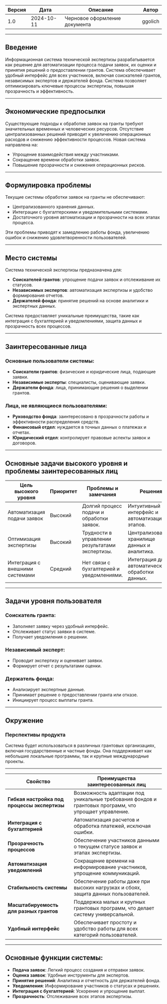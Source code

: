 | **Версия** | **Дата**       | **Описание**                  | **Автор**       |
|------------|----------------|-------------------------------|-----------------|
| 1.0        | 2024-10-11     | Черновое оформление документа | ggolich         |

---

## Введение
Информационная система технической экспертизы разрабатывается как решение для автоматизации процесса подачи заявок, их оценки и принятия решений о предоставлении грантов. Система обеспечивает удобный интерфейс для всех участников, включая соискателей грантов, независимых экспертов и держателей фонда. Система позволяет оптимизировать ключевые процессы экспертизы, повышая прозрачность и эффективность.

---

## Экономические предпосылки
Существующие подходы к обработке заявок на гранты требуют значительных временных и человеческих ресурсов. Отсутствие централизованных решений приводит к увеличению операционных расходов и снижению эффективности процессов. Новая система направлена на:
- Упрощение взаимодействия между участниками.
- Сокращение времени обработки заявок.
- Повышение прозрачности и снижения операционных рисков.

---

## Формулировка проблемы
Текущие системы обработки заявок на гранты не обеспечивают:
- Централизованного хранения данных.
- Интеграции с бухгалтерскими и уведомительными системами.
- Достаточного уровня автоматизации и прозрачности на всех этапах процесса.

Эти проблемы приводят к замедлению работы фонда, увеличению ошибок и снижению удовлетворенности пользователей.

---

## Место системы
Система технической экспертизы предназначена для:
- **Соискателей грантов**: упрощение подачи заявок и отслеживание их статусов.
- **Независимых экспертов**: автоматизация экспертизы и удобство формирования отчетов.
- **Держателей фонда**: принятие решений на основе аналитики и экспертных данных.

Система предоставляет уникальные преимущества, такие как интеграция с бухгалтерией и уведомлениями, защита данных и прозрачность всех процессов.

---

## Заинтересованные лица

### Основные пользователи системы:
- **Соискатели грантов**: физические и юридические лица, подающие заявки.
- **Независимые эксперты**: специалисты, оценивающие заявки.
- **Держатели фонда**: лица, принимающие решения о выделении грантов.

### Лица, не являющиеся пользователями:
- **Руководство фонда**: заинтересовано в прозрачности работы и эффективности распределения средств.
- **Финансовый отдел**: нуждается в точных данных о платежах и отчетах.
- **Юридический отдел**: контролирует правовые аспекты заявок и договоров.

---

## Основные задачи высокого уровня и проблемы заинтересованных лиц

| **Цель высокого уровня**       | **Приоритет** | **Проблемы и замечания**                                       | **Решения**                                             |
|--------------------------------|---------------|----------------------------------------------------------------|---------------------------------------------------------|
| Автоматизация подачи заявок    | Высокий        | Долгий процесс подачи и обработки заявок.                     | Интуитивный интерфейс и автоматизация этапов.           |
| Оптимизация экспертизы         | Высокий        | Трудности в управлении результатами экспертизы.               | Централизованное хранилище данных и аналитика.          |
| Интеграция с внешними системами | Средний        | Нет связи с бухгалтерией и уведомлениями.                     | Интеграция для автоматической обработки данных.         |

---

## Задачи уровня пользователя

### Соискатель гранта:
- Заполняет заявку через удобный интерфейс.
- Отслеживает статус заявки в системе.
- Получает уведомления о решении.

### Независимый эксперт:
- Проводит экспертизу и оценивает заявки.
- Формирует отчет с результатами оценки.

### Держатель фонда:
- Анализирует экспертные данные.
- Принимает решение о предоставлении гранта или отказе.
- Инициирует процесс выплаты гранта.

---

## Окружение

### Перспективы продукта

Система будет использоваться в различных грантовых организациях, включая государственные и частные фонды. Она поддерживает как небольшие локальные программы, так и крупные международные проекты.

---

| **Свойство**                                 | **Преимущества заинтересованных лиц**                                                                                                                                               |
|----------------------------------------------|-------------------------------------------------------------------------------------------------------------------------------------------------------------------------------------|
| **Гибкая настройка под процессы экспертизы** | Возможность адаптации под уникальные требования фондов и грантовых программ, что упрощает управление.                                                                                |
| **Интеграция с бухгалтерией**                | Автоматизация расчетов и обработка платежей, исключая ошибки.                                                                                                                        |
| **Прозрачность процессов**                   | Обеспечение участников данными о текущем статусе заявок и этапах экспертизы.                                                                                                         |
| **Автоматизация уведомлений**                | Сокращение времени на информирование участников, упрощение коммуникаций.                                                                                                             |
| **Стабильность системы**                     | Обеспечение работы даже при высоких нагрузках и сбоях, защита данных пользователей.                                                                                                  |
| **Масштабируемость для разных грантов**      | Поддержка малых и крупных грантовых программ, что делает систему универсальной.                                                                                                     |
| **Удобный интерфейс**                        | Обеспечивает простоту и удобство работы для всех категорий пользователей.                                                                                                            |

---

## Основные функции системы:

- **Подача заявок**: Легкий процесс создания и отправки заявок.
- **Оценка заявок**: Удобные инструменты для экспертов.
- **Принятие решений**: Аналитика и отчетность для держателей фонда.
- **Уведомления**: Информирование участников о статусах и решениях.
- **Интеграция с бухгалтерией**: Ускорение и упрощение выплат.  
- **Прозрачность**: Отслеживание всех этапов экспертизы.  
